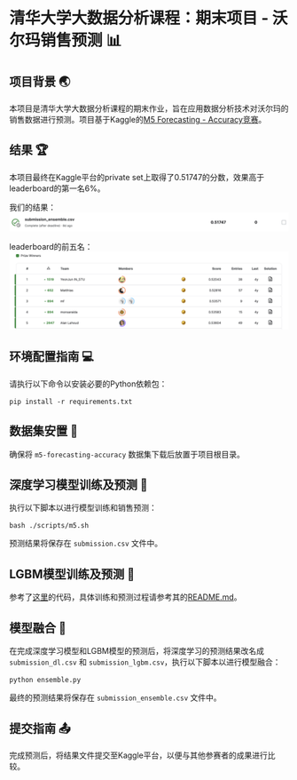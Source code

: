 # 清华大学大数据分析课程：期末项目 - 沃尔玛销售预测 📊

## 项目背景 🌏
本项目是清华大学大数据分析课程的期末作业，旨在应用数据分析技术对沃尔玛的销售数据进行预测。项目基于Kaggle的[M5 Forecasting - Accuracy竞赛](https://www.kaggle.com/competitions/m5-forecasting-accuracy)。

## 结果 🏆
本项目最终在Kaggle平台的private set上取得了0.51747的分数，效果高于leaderboard的第一名6%。

我们的结果：
![result](./asset/result.png)   

leaderboard的前五名：
![leaderboard](./asset/leader.png)

## 环境配置指南 💻
请执行以下命令以安装必要的Python依赖包：
```
pip install -r requirements.txt
```

## 数据集安置 📁
确保将 `m5-forecasting-accuracy` 数据集下载后放置于项目根目录。

## 深度学习模型训练及预测 🤖
执行以下脚本以进行模型训练和销售预测：
```
bash ./scripts/m5.sh
```
预测结果将保存在 `submission.csv` 文件中。

## LGBM模型训练及预测 🌟
参考了[这里](https://github.com/Mcompetitions/M5-methods/tree/master)的代码，具体训练和预测过程请参考其的[README.md](./LGBM/README.md)。

## 模型融合 🔗
在完成深度学习模型和LGBM模型的预测后，将深度学习的预测结果改名成 `submission_dl.csv` 和 `submission_lgbm.csv`，执行以下脚本以进行模型融合：
```
python ensemble.py
```
最终的预测结果将保存在 `submission_ensemble.csv` 文件中。

## 提交指南 📤
完成预测后，将结果文件提交至Kaggle平台，以便与其他参赛者的成果进行比较。